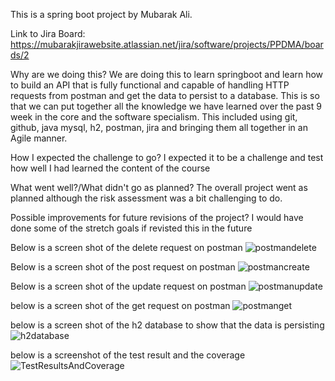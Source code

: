 This is a spring boot project by Mubarak Ali.

Link to Jira Board: https://mubarakjirawebsite.atlassian.net/jira/software/projects/PPDMA/boards/2

Why are we doing this?
We are doing this to learn springboot and learn how to build an API that is fully functional and capable of handling HTTP requests from postman and get the data to persist to a database. This is so that we can put together all the knowledge we have learned over the past 9 week in the core and the software specialism. This included using git, github, java mysql, h2, postman, jira and bringing them all together in an Agile manner.

How I expected the challenge to go?
I expected it to be a challenge and test how well I had learned the content of the course

What went well?/What didn't go as planned?
The overall project went as planned although the risk assessment was a bit challenging to do.

Possible improvements for future revisions of the project?
I would have done some of the stretch goals if revisted this in the future


Below is a screen shot of the delete request on postman
![postmandelete](https://user-images.githubusercontent.com/92432177/144276740-47c538d7-5975-4bbd-9517-3766fb9a1b08.PNG)




Below is a screen shot of the post request on postman
![postmancreate](https://user-images.githubusercontent.com/92432177/144276768-1799c276-f6ac-4136-9513-515ea38bf5e4.PNG)



Below is a screen shot of the update request on postman
![postmanupdate](https://user-images.githubusercontent.com/92432177/144276824-ee4389fc-b38b-48e7-9c30-074ac6f9fb8e.PNG)


below is a screen shot of the get request on postman
![postmanget](https://user-images.githubusercontent.com/92432177/144276853-62a34ce2-9bce-4e9c-9f70-715b0039dd35.PNG)


below is a screen shot of the h2 database to show that the data is persisting
![h2database](https://user-images.githubusercontent.com/92432177/144280513-daad0db1-2cd7-45c5-8fc2-e9f8e52912f1.PNG)





below is a screenshot of the test result and the coverage
![TestResultsAndCoverage](https://user-images.githubusercontent.com/92432177/144280579-3b48c2b6-d269-4756-a6f3-21a912697e63.PNG)
